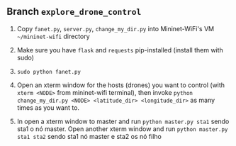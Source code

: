 ## Branch `explore_drone_control`

1. Copy `fanet.py`, `server.py`, `change_my_dir.py` into Mininet-WiFi's VM `~/mininet-wifi` directory

2. Make sure you have `flask` and `requests` pip-installed (install them with sudo)

3. `sudo python fanet.py`

4. Open an xterm window for the hosts (drones) you want to control (with `xterm <NODE>` from mininet-wifi terminal),
   then invoke `python change_my_dir.py <NODE> <latitude_dir> <longitude_dir>` as many times as you want to.

5. In open a xterm window to master and run `python master.py sta1` sendo sta1 o nó master. Open another xterm window and run `python master.py sta1 sta2` sendo sta1 nó master e sta2 os nó filho